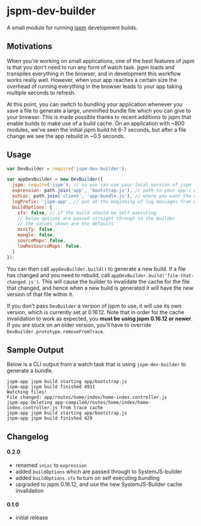 # jspm-dev-builder

A small module for running [jspm](http://www.jspm.io) development builds.

## Motivations

When you're working on small applications, one of the best features of jspm is that you don't need to run any form of watch task. jspm loads and transpiles everything in the browser, and in development this workflow works really well. However, when your app reaches a certain size the overhead of running everything in the browser leads to your app taking multiple seconds to refresh.

At this point, you can switch to bundling your application whenever you save a file to generate a large, unminified bundle file which you can give to your browser. This is made possible thanks to recent additions to jspm that enable builds to make use of a build cache. On an application with ~800 modules, we've seen the initial jspm build hit 6-7 seconds, but after a file change we see the app rebuild in ~0.5 seconds.

## Usage

```js
var DevBuilder = require('jspm-dev-builder');

var appDevBuilder = new DevBuilder({
  jspm: require('jspm'), // so you can use your local version of jspm
  expression: path.join('app', 'bootstrap.js'), // path to your app's entry point
  outLoc: path.join('client', 'app-bundle.js'), // where you want the output file
  logPrefix: 'jspm-app', // put at the beginning of log messages from dev builder
  buildOptions: {
    sfx: false, // if the build should be self executing
    // below options are passed straight through to the builder
    // the values shown are the defaults
    minify: false,
    mangle: false,
    sourceMaps: false,
    lowResSourceMaps: false,
  }
});
```

You can then call `appDevBuilder.build()` to generate a new build. If a file has changed and you need to rebuild, call `appDevBuilder.build('file-that-changed.js')`. This will cause the builder to invalidate the cache for the file that changed, and hence when a new build is generated it will have the new version of that file within it.

If you don't pass `DevBuilder` a version of jspm to use, it will use its own version, which is currently set at 0.16.12. Note that in order for the cache invalidation to work as expected, you **must be using jspm 0.16.12 or newer**. If you are stuck on an older version, you'll have to override `DevBuilder.prototype.removeFromTrace`.

## Sample Output

Below is a CLI output from a watch task that is using `jspm-dev-builder` to generate a bundle.

```
jspm-app jspm build starting app/bootstrap.js
jspm-app jspm build finished 4911
Watching files!
File changed: app/routes/home/index/home-index.controller.js
jspm-app Deleting app-compiled/routes/home/index/home-index.controller.js from trace cache
jspm-app jspm build starting app/bootstrap.js
jspm-app jspm build finished 429
```

## Changelog

#### 0.2.0
- renamed `inLoc` to `expression`
- added `buildOptions` which are passed through to SystemJS-builder
- added `buildOptions.sfx` to turn on self executing bundling
- upgraded to jspm 0.16.12, and use the new SystemJS-Builder cache invalidation

#### 0.1.0
- initial release


